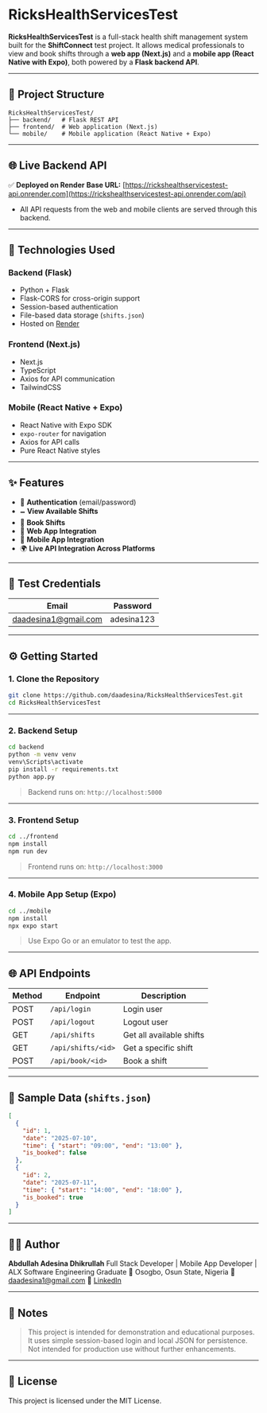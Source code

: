 # RicksHealthServicesTest

**RicksHealthServicesTest** is a full-stack health shift management system built for the **ShiftConnect** test project. It allows medical professionals to view and book shifts through a **web app (Next.js)** and a **mobile app (React Native with Expo)**, both powered by a **Flask backend API**.

---

## 📁 Project Structure

```
RicksHealthServicesTest/
├── backend/   # Flask REST API
├── frontend/  # Web application (Next.js)
└── mobile/    # Mobile application (React Native + Expo)
```

---

## 🌐 Live Backend API

✅ **Deployed on Render**
**Base URL:** [https://rickshealthservicestest-api.onrender.com](https://rickshealthservicestest-api.onrender.com/api)
- All API requests from the web and mobile clients are served through this backend.

---

## 🔧 Technologies Used

### Backend (Flask)

* Python + Flask
* Flask-CORS for cross-origin support
* Session-based authentication
* File-based data storage (`shifts.json`)
* Hosted on [Render](https://render.com)

### Frontend (Next.js)

* Next.js 
* TypeScript
* Axios for API communication
* TailwindCSS 

### Mobile (React Native + Expo)

* React Native with Expo SDK
* `expo-router` for navigation
* Axios for API calls
* Pure React Native styles

---

## ✨ Features

* 🔐 **Authentication** (email/password)
* 🗕️ **View Available Shifts**
* 📌 **Book Shifts**
* 💽 **Web App Integration**
* 📱 **Mobile App Integration**
* 🌍 **Live API Integration Across Platforms**

---

## 🔑 Test Credentials

| Email                                               | Password   |
| --------------------------------------------------- | ---------- |
| [daadesina1@gmail.com](mailto:daadesina1@gmail.com) | adesina123 |

---

## ⚙️ Getting Started

### 1. Clone the Repository

```bash
git clone https://github.com/daadesina/RicksHealthServicesTest.git
cd RicksHealthServicesTest
```

---

### 2. Backend Setup

```bash
cd backend
python -m venv venv
venv\Scripts\activate
pip install -r requirements.txt
python app.py
```

> Backend runs on: `http://localhost:5000`

---

### 3. Frontend Setup

```bash
cd ../frontend
npm install
npm run dev
```

> Frontend runs on: `http://localhost:3000`

---

### 4. Mobile App Setup (Expo)

```bash
cd ../mobile
npm install
npx expo start
```

> Use Expo Go or an emulator to test the app.

---

## 🌐 API Endpoints

| Method | Endpoint           | Description              |
| ------ | ------------------ | ------------------------ |
| POST   | `/api/login`       | Login user               |
| POST   | `/api/logout`      | Logout user              |
| GET    | `/api/shifts`      | Get all available shifts |
| GET    | `/api/shifts/<id>` | Get a specific shift     |
| POST   | `/api/book/<id>`   | Book a shift             |

---

## 📝 Sample Data (`shifts.json`)

```json
[
  {
    "id": 1,
    "date": "2025-07-10",
    "time": { "start": "09:00", "end": "13:00" },
    "is_booked": false
  },
  {
    "id": 2,
    "date": "2025-07-11",
    "time": { "start": "14:00", "end": "18:00" },
    "is_booked": true
  }
]
```

---

## 👨‍💻 Author

**Abdullah Adesina Dhikrullah**
Full Stack Developer | Mobile App Developer | ALX Software Engineering Graduate
📍 Osogbo, Osun State, Nigeria
📧 [daadesina1@gmail.com](mailto:daadesina1@gmail.com)
🔗 [LinkedIn](https://www.linkedin.com/in/abdullah-adesina-dhikrullah/)

---

## 📌 Notes

> This project is intended for demonstration and educational purposes.
> It uses simple session-based login and local JSON for persistence.
> Not intended for production use without further enhancements.

---

## 📄 License

This project is licensed under the MIT License.
